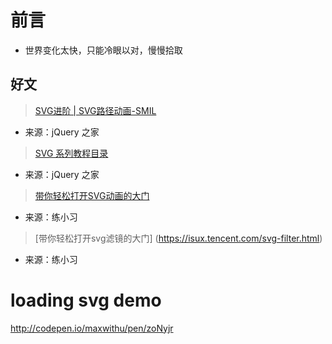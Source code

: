 

# 前言 #

- 世界变化太快，只能冷眼以对，慢慢拾取

## 好文


> [SVG进阶 | SVG路径动画-SMIL](http://www.htmleaf.com/ziliaoku/qianduanjiaocheng/201506262114.html)

- 来源：jQuery 之家


> [SVG 系列教程目录](http://www.htmleaf.com/ziliaoku/qianduanjiaocheng/201507082192.html)

- 来源：jQuery 之家

> [带你轻松打开SVG动画的大门](https://isux.tencent.com/svg-animate.html)

- 来源：练小习

> [带你轻松打开svg滤镜的大门] (https://isux.tencent.com/svg-filter.html)

- 来源：练小习

# loading svg demo
http://codepen.io/maxwithu/pen/zoNyjr
